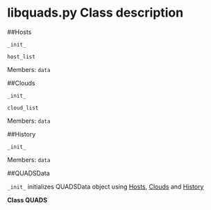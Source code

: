 # libquads.py Class description
##Hosts
 
`_init_`

`host_list`

Members: `data`

##Clouds

`_init_`

`cloud_list`

Members: `data`

##History

`_init_`

Members: `data`

##QUADSData

`_init_` initializes QUADSData object using [Hosts](#hosts), [Clouds](#clouds) and [History](#history)

**Class QUADS**
##

